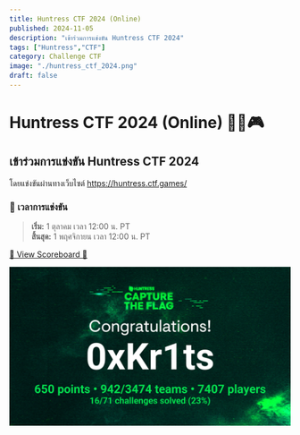 ```yaml
---
title: Huntress CTF 2024 (Online) 
published: 2024-11-05
description: "เข้าร่วมการแข่งขัน Huntress CTF 2024"
tags: ["Huntress","CTF"]
category: Challenge CTF
image: "./huntress_ctf_2024.png"
draft: false
---
```


# Huntress CTF 2024 (Online) 🕵️‍♀️🎮
## เข้าร่วมการแข่งขัน Huntress CTF 2024 

โดยแข่งขันผ่านทางเว็บไซต์ https://huntress.ctf.games/

### 📅 เวลาการแข่งขัน
> **เริ่ม:** 1 ตุลาคม เวลา 12:00 น. PT  
> **สิ้นสุด:** 1 พฤศจิกายน เวลา 12:00 น. PT 

[🔗 View Scoreboard 🎯](https://huntress.ctf.games/scoreboard)

![Certificate](./Certificate.png)
